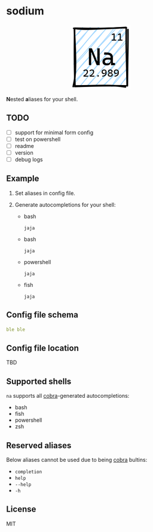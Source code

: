 # sodium

<p align="center">
    <img src="./na.png" alt="Sodium">
</p>

**N**ested **a**liases for your shell.

## TODO

* [ ] support for minimal form config
* [ ] test on powershell
* [ ] readme
* [ ] version
* [ ] debug logs

## Example

1. Set aliases in config file.
2. Generate autocompletions for your shell:

    * bash
    
        ```shell
        jaja
        ```
    
    * bash
    
        ```shell
        jaja
        ```

    * powershell
    
        ```shell
        jaja
        ```

    * fish

        ```shell
        jaja
        ```

        

## Config file schema

```yaml
ble ble
```

## Config file location

TBD

## Supported shells

`na` supports all [cobra](https://github.com/spf13/cobra)-generated autocompletions:

* bash
* fish
* powershell
* zsh

## Reserved aliases

Below aliases cannot be used due to being [cobra](https://github.com/spf13/cobra) bultins:

* `completion`
* `help`
* `--help`
* `-h`

## License

MIT